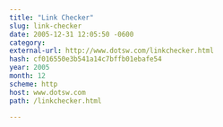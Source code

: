 ```yaml
---
title: "Link Checker"
slug: link-checker
date: 2005-12-31 12:05:50 -0600
category: 
external-url: http://www.dotsw.com/linkchecker.html
hash: cf016550e3b541a14c7bffb01ebafe54
year: 2005
month: 12
scheme: http
host: www.dotsw.com
path: /linkchecker.html

---
```




